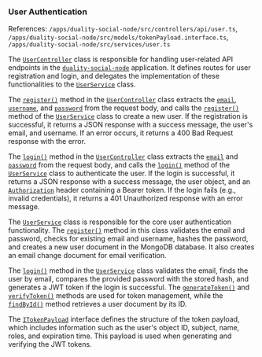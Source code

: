 ### User Authentication
References: `/apps/duality-social-node/src/controllers/api/user.ts`, `/apps/duality-social-node/src/models/tokenPayload.interface.ts`, `/apps/duality-social-node/src/services/user.ts`

The [`UserController`](/apps/duality-social-node/src/controllers/api/user.ts#L4) class is responsible for handling user-related API endpoints in the [`duality-social-node`](/apps/duality-social-node-e2e/src/duality-social-node/duality-social-node.spec.ts#L0) application. It defines routes for user registration and login, and delegates the implementation of these functionalities to the [`UserService`](/apps/duality-social-node/src/services/user.ts#L16) class.

The [`register()`](/apps/duality-social-node/src/controllers/api/user.ts#L17) method in the [`UserController`](/apps/duality-social-node/src/controllers/api/user.ts#L4) class extracts the [`email`](/apps/duality-social-node/src/controllers/api/user.ts#L18), [`username`](/apps/duality-social-node/src/controllers/api/user.ts#L18), and [`password`](/apps/duality-social-node/src/controllers/api/user.ts#L18) from the request body, and calls the [`register()`](/apps/duality-social-node/src/controllers/api/user.ts#L17) method of the [`UserService`](/apps/duality-social-node/src/services/user.ts#L16) class to create a new user. If the registration is successful, it returns a JSON response with a success message, the user's email, and username. If an error occurs, it returns a 400 Bad Request response with the error.

The [`login()`](/apps/duality-social-node/src/controllers/api/user.ts#L31) method in the [`UserController`](/apps/duality-social-node/src/controllers/api/user.ts#L4) class extracts the [`email`](/apps/duality-social-node/src/controllers/api/user.ts#L18) and [`password`](/apps/duality-social-node/src/controllers/api/user.ts#L18) from the request body, and calls the [`login()`](/apps/duality-social-node/src/controllers/api/user.ts#L31) method of the [`UserService`](/apps/duality-social-node/src/services/user.ts#L16) class to authenticate the user. If the login is successful, it returns a JSON response with a success message, the user object, and an [`Authorization`](/apps/duality-social-node/src/fetch.ts#L17) header containing a Bearer token. If the login fails (e.g., invalid credentials), it returns a 401 Unauthorized response with an error message.

The [`UserService`](/apps/duality-social-node/src/services/user.ts#L16) class is responsible for the core user authentication functionality. The [`register()`](/apps/duality-social-node/src/controllers/api/user.ts#L17) method in this class validates the email and password, checks for existing email and username, hashes the password, and creates a new user document in the MongoDB database. It also creates an email change document for email verification.

The [`login()`](/apps/duality-social-node/src/controllers/api/user.ts#L31) method in the [`UserService`](/apps/duality-social-node/src/services/user.ts#L16) class validates the email, finds the user by email, compares the provided password with the stored hash, and generates a JWT token if the login is successful. The [`generateToken()`](/apps/duality-social-node/src/services/user.ts#L104) and [`verifyToken()`](/apps/duality-social-react/src/utils/auth.ts#L7) methods are used for token management, while the [`findById()`](/apps/duality-social-node/src/services/feed.ts#L508) method retrieves a user document by its ID.

The [`ITokenPayload`](/apps/duality-social-node/src/models/tokenPayload.interface.ts#L1) interface defines the structure of the token payload, which includes information such as the user's object ID, subject, name, roles, and expiration time. This payload is used when generating and verifying the JWT tokens.
